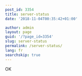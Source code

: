 ```yaml
---
post_id: 3354
title: server-status
date: '2018-11-04T00:35:42+01:00'

author: admin
layout: page
guid: '/?page_id=3354'
slug: server-status
permalink: /server-status/
lang: fr
searchskip: true
---
```


OK